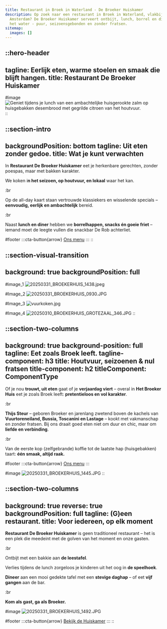 ```yaml
---
title: Restaurant in Broek in Waterland - De Broeker Huiskamer
description: Op zoek naar een restaurant in Broek in Waterland, vlakbij
  Amsterdam? De Broeker Huiskamer serveert ontbijt, lunch, borrel en diner aan
  het water - puur, seizoensgebonden en zonder fratsen.
sitemap:
  images: []
---
```


::hero-header
---
tagline: Eerlijk eten, warme stoelen en smaak die blijft hangen.
title: Restaurant De Broeker Huiskamer
---
#image
![Geniet tijdens je lunch van een ambachtelijke huisgerookte zalm op huisgebakken desembrood met gegrilde citroen van het houtvuur.](/20250310_BROEKERHUIS_REGENTESSEKAMER_354_optimized.jpg)
::

::section-intro
---
backgroundPosition: bottom
tagline: Uit eten zonder gedoe.
title: Wat je kunt verwachten
---
In **Restaurant De Broeker Huiskamer** eet je herkenbare gerechten, zonder poespas, maar met bakken karakter.

We koken i**n het seizoen, op houtvuur, en lokaal** waar het kan.

:br

 

Op de all-day kaart staan vertrouwde klassiekers en wisselende specials – **eenvoudig, eerlijk en ambachtelijk** bereid.

:br

 

Naast **lunch en diner** hebben we **borrelhappen, snacks én goeie friet** – iemand moet de leegte vullen die snackbar De Rob achterliet.

#footer
  :::cta-button{arrow}
  [Ons menu](#)
  :::
::

::section-visual-transition
---
background: true
backgroundPosition: full
---
#image_1
![20250331\_BROEKERHUIS\_1438.jpeg](/20250331_BROEKERHUIS_0609.JPG)

#Image_2
![20250331\_BROEKERHUIS\_0930.JPG](/20250331_BROEKERHUIS_0930.JPG)

#Image_3
![vuurkoken.jpg](/vuurkoken.jpg)

#Image_4
![20250310\_BROEKERHUIS\_GROTEZAAL\_346.JPG](/20250310_BROEKERHUIS_GROTEZAAL_346.JPG)
::

::section-two-columns
---
background: true
background-position: full
tagline: Eet zoals Broek leeft.
tagline-component: h3
title: Houtvuur, seizoenen & nul fratsen
title-component: h2
titleComponent: ComponentType
---
Of je nou **trouwt, uit eten** gaat of je **verjaardag viert** – overal in **Het Broeker Huis** eet je zoals Broek leeft: **pretentieloos en vol karakter**.

:br

 

**Thijs Steur** – geboren Broeker en jarenlang zwetend boven de kachels van **Vuurtoreneiland, Bussia, Toscanini en Lastage** – kookt met vakmanschap en zonder fratsen. Bij ons draait goed eten niet om duur en chic, maar om **liefde en verbinding**.

:br

 

Van de eerste kop (zelfgebrande) koffie tot de laatste hap (huisgebakken) taart: **één smaak, altijd raak.**

#footer
  :::cta-button{arrow}
  [Ons menu](#)
  :::

#image
![20250331\_BROEKERHUIS\_1445.JPG](/20250331_BROEKERHUIS_0297.JPG)
::

::section-two-columns
---
background: true
reverse: true
backgroundPosition: full
tagline: (G)een restaurant.
title: Voor iedereen, op elk moment
---
**Restaurant De Broeker Huiskamer** is geen traditioneel restaurant – het is een plek die meedeint met de golven van het moment en onze gasten.

:br

 

Ontbijt met een bakkie aan **de leestafel**.

Verlies tijdens de lunch zorgeloos je kinderen uit het oog in **de speelhoek**.

**Dineer** aan een mooi gedekte tafel met een **stevige daghap** – of eet **vijf gangen** aan de bar.

:br

 

**Kom als gast, ga als Broeker.**

#image
![20250331\_BROEKERHUIS\_1492.JPG](/20250331_BROEKERHUIS_1492.JPG)

#footer
  :::cta-button{arrow}
  [Bekijk de Huiskamer](#)
  :::
::
